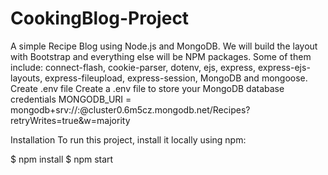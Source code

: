 # CookingBlog-Project


A simple Recipe Blog using Node.js and MongoDB. We will build the layout with Bootstrap and everything else will be NPM packages. Some of them include: connect-flash, cookie-parser, dotenv, ejs, express, express-ejs-layouts, express-fileupload, express-session, MongoDB and mongoose.
Create .env file
Create a .env file to store your MongoDB database credentials
MONGODB_URI = mongodb+srv://<username>:<password>@cluster0.6m5cz.mongodb.net/Recipes?retryWrites=true&w=majority

Installation
To run this project, install it locally using npm:

$ npm install
$ npm start

